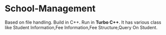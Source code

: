 # School-Management
Based on file handling.
Build in C++.
Run in **Turbo C++**.
It has various class like Student Information,Fee Information,Fee Structure,Query On Student.

